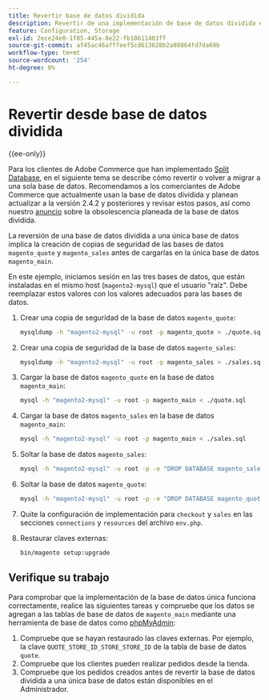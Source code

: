 ```yaml
---
title: Revertir base de datos dividida
description: Revertir de una implementación de base de datos dividida en desuso a una implementación de base de datos única.
feature: Configuration, Storage
exl-id: 2ece24e0-1f85-445a-8e22-fb10611403ff
source-git-commit: af45ac46afffeef5cd613628b2a98864fd7da69b
workflow-type: tm+mt
source-wordcount: '254'
ht-degree: 0%

---
```


# Revertir desde base de datos dividida

{{ee-only}}

Para los clientes de Adobe Commerce que han implementado [Split Database](multi-master.md), en el siguiente tema se describe cómo revertir o volver a migrar a una sola base de datos. Recomendamos a los comerciantes de Adobe Commerce que actualmente usan la base de datos dividida y planean actualizar a la versión 2.4.2 y posteriores y revisar estos pasos, así como nuestro [anuncio](https://community.magento.com/t5/Magento-DevBlog/Deprecation-of-Split-Database-in-Magento-Commerce/ba-p/465187) sobre la obsolescencia planeada de la base de datos dividida.

La reversión de una base de datos dividida a una única base de datos implica la creación de copias de seguridad de las bases de datos `magento_quote` y `magento_sales` antes de cargarlas en la única base de datos `magento_main`.

En este ejemplo, iniciamos sesión en las tres bases de datos, que están instaladas en el mismo host (`magento2-mysql`) que el usuario &quot;raíz&quot;. Debe reemplazar estos valores con los valores adecuados para las bases de datos.

1. Crear una copia de seguridad de la base de datos `magento_quote`:

   ```bash
   mysqldump -h "magento2-mysql" -u root -p magento_quote > ./quote.sql
   ```

1. Crear una copia de seguridad de la base de datos `magento_sales`:

   ```bash
   mysqldump -h "magento2-mysql" -u root -p magento_sales > ./sales.sql
   ```

1. Cargar la base de datos `magento_quote` en la base de datos `magento_main`:

   ```bash
   mysql -h "magento2-mysql" -u root -p magento_main < ./quote.sql
   ```

1. Cargar la base de datos `magento_sales` en la base de datos `magento_main`:

   ```bash
   mysql -h "magento2-mysql" -u root -p magento_main < ./sales.sql
   ```

1. Soltar la base de datos `magento_sales`:

   ```bash
   mysql -h "magento2-mysql" -u root -p -e "DROP DATABASE magento_sales;"
   ```

1. Soltar la base de datos `magento_quote`:

   ```bash
   mysql -h "magento2-mysql" -u root -p -e "DROP DATABASE magento_quote;"
   ```

1. Quite la configuración de implementación para `checkout` y `sales` en las secciones `connections` y `resources` del archivo `env.php`.
1. Restaurar claves externas:

   ```bash
   bin/magento setup:upgrade
   ```

## Verifique su trabajo

Para comprobar que la implementación de la base de datos única funciona correctamente, realice las siguientes tareas y compruebe que los datos se agregan a las tablas de base de datos de `magento_main` mediante una herramienta de base de datos como [phpMyAdmin](../../installation/prerequisites/optional-software.md#phpmyadmin):

1. Compruebe que se hayan restaurado las claves externas. Por ejemplo, la clave `QUOTE_STORE_ID_STORE_STORE_ID` de la tabla de base de datos `quote`.
1. Compruebe que los clientes pueden realizar pedidos desde la tienda.
1. Compruebe que los pedidos creados antes de revertir la base de datos dividida a una única base de datos están disponibles en el Administrador.
